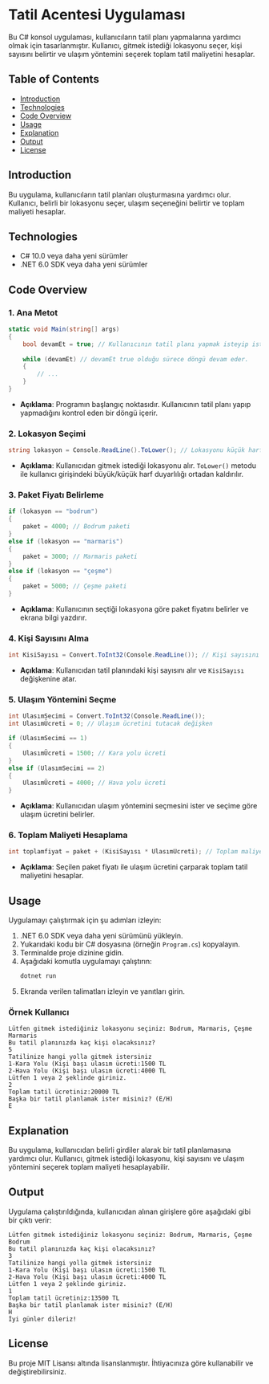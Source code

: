 
# Tatil Acentesi Uygulaması

Bu C# konsol uygulaması, kullanıcıların tatil planı yapmalarına yardımcı olmak için tasarlanmıştır. Kullanıcı, gitmek istediği lokasyonu seçer, kişi sayısını belirtir ve ulaşım yöntemini seçerek toplam tatil maliyetini hesaplar.

## Table of Contents

- [Introduction](#introduction)
- [Technologies](#technologies)
- [Code Overview](#code-overview)
- [Usage](#usage)
- [Explanation](#explanation)
- [Output](#output)
- [License](#license)

## Introduction

Bu uygulama, kullanıcıların tatil planları oluşturmasına yardımcı olur. Kullanıcı, belirli bir lokasyonu seçer, ulaşım seçeneğini belirtir ve toplam maliyeti hesaplar. 

## Technologies

- C# 10.0 veya daha yeni sürümler
- .NET 6.0 SDK veya daha yeni sürümler

## Code Overview

### 1. Ana Metot

```csharp
static void Main(string[] args)
{
    bool devamEt = true; // Kullanıcının tatil planı yapmak isteyip istemediğini kontrol ediyoruz.
    
    while (devamEt) // devamEt true olduğu sürece döngü devam eder.
    {
        // ...
    }
}
```

- **Açıklama**: Programın başlangıç noktasıdır. Kullanıcının tatil planı yapıp yapmadığını kontrol eden bir döngü içerir.

### 2. Lokasyon Seçimi

```csharp
string lokasyon = Console.ReadLine().ToLower(); // Lokasyonu küçük harfle al
```

- **Açıklama**: Kullanıcıdan gitmek istediği lokasyonu alır. `ToLower()` metodu ile kullanıcı girişindeki büyük/küçük harf duyarlılığı ortadan kaldırılır.

### 3. Paket Fiyatı Belirleme

```csharp
if (lokasyon == "bodrum") 
{
    paket = 4000; // Bodrum paketi
} 
else if (lokasyon == "marmaris") 
{
    paket = 3000; // Marmaris paketi
} 
else if (lokasyon == "çeşme") 
{
    paket = 5000; // Çeşme paketi
}
```

- **Açıklama**: Kullanıcının seçtiği lokasyona göre paket fiyatını belirler ve ekrana bilgi yazdırır.

### 4. Kişi Sayısını Alma

```csharp
int KisiSayısı = Convert.ToInt32(Console.ReadLine()); // Kişi sayısını al
```

- **Açıklama**: Kullanıcıdan tatil planındaki kişi sayısını alır ve `KisiSayısı` değişkenine atar.

### 5. Ulaşım Yöntemini Seçme

```csharp
int UlasımSecimi = Convert.ToInt32(Console.ReadLine());
int UlasımÜcreti = 0; // Ulaşım ücretini tutacak değişken

if (UlasımSecimi == 1) 
{
    UlasımÜcreti = 1500; // Kara yolu ücreti
} 
else if (UlasımSecimi == 2) 
{
    UlasımÜcreti = 4000; // Hava yolu ücreti
}
```

- **Açıklama**: Kullanıcıdan ulaşım yöntemini seçmesini ister ve seçime göre ulaşım ücretini belirler.

### 6. Toplam Maliyeti Hesaplama

```csharp
int toplamfiyat = paket + (KisiSayısı * UlasımÜcreti); // Toplam maliyet
```

- **Açıklama**: Seçilen paket fiyatı ile ulaşım ücretini çarparak toplam tatil maliyetini hesaplar.

## Usage

Uygulamayı çalıştırmak için şu adımları izleyin:

1. .NET 6.0 SDK veya daha yeni sürümünü yükleyin.
2. Yukarıdaki kodu bir C# dosyasına (örneğin `Program.cs`) kopyalayın.
3. Terminalde proje dizinine gidin.
4. Aşağıdaki komutla uygulamayı çalıştırın:
   ```bash
   dotnet run
   ```
5. Ekranda verilen talimatları izleyin ve yanıtları girin.

### Örnek Kullanıcı

```plaintext
Lütfen gitmek istediğiniz lokasyonu seçiniz: Bodrum, Marmaris, Çeşme
Marmaris
Bu tatil planınızda kaç kişi olacaksınız?
5
Tatilinize hangi yolla gitmek istersiniz
1-Kara Yolu (Kişi başı ulasım ücreti:1500 TL
2-Hava Yolu (Kişi başı ulasım ücreti:4000 TL
Lütfen 1 veya 2 şeklinde giriniz.
2
Toplam tatil ücretiniz:20000 TL
Başka bir tatil planlamak ister misiniz? (E/H)
E
```

## Explanation

Bu uygulama, kullanıcıdan belirli girdiler alarak bir tatil planlamasına yardımcı olur. Kullanıcı, gitmek istediği lokasyonu, kişi sayısını ve ulaşım yöntemini seçerek toplam maliyeti hesaplayabilir.

## Output

Uygulama çalıştırıldığında, kullanıcıdan alınan girişlere göre aşağıdaki gibi bir çıktı verir:

```plaintext
Lütfen gitmek istediğiniz lokasyonu seçiniz: Bodrum, Marmaris, Çeşme
Bodrum
Bu tatil planınızda kaç kişi olacaksınız?
3
Tatilinize hangi yolla gitmek istersiniz
1-Kara Yolu (Kişi başı ulasım ücreti:1500 TL
2-Hava Yolu (Kişi başı ulasım ücreti:4000 TL
Lütfen 1 veya 2 şeklinde giriniz.
1
Toplam tatil ücretiniz:13500 TL
Başka bir tatil planlamak ister misiniz? (E/H)
H
İyi günler dileriz!
```

## License

Bu proje MIT Lisansı altında lisanslanmıştır. İhtiyacınıza göre kullanabilir ve değiştirebilirsiniz.
